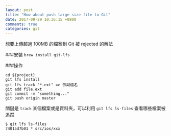```yaml
---
layout: post
title: "How about push large size file to Git"
date: 2017-09-29 10:36:15 +0800
comments: true
categories: git
---
```

想要上傳超過 100MB 的檔案到 Git 被 rejected 的解法

###安裝
`brew install git-lfs`

###操作
```
cd ${project}
git lfs install
git lfs track "*.ext" => 依副檔名
git add file.ext
git commit -m "something..."
git push origin master
```

關鍵是 `track` 某個檔案或是資料夾，可以利用 `git lfs ls-files` 查看哪些檔案被追蹤

```
$ git lfs ls-files
74015d7b01 * src/ios/xxx
```